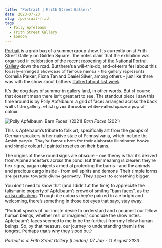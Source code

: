 ```yaml
---
title: "Portrait | Frith Street Gallery"
date: 2023-07-23
slug: /portrait-frith
tags:
  - Polly Apfelbaum
  - Frith Street Gallery
  - London
---
```


[Portrait](https://www.frithstreetgallery.com/exhibitions/220-gallery-summer-show-portrait/) is a grab bag of a summer group show. It's currently on at Frith Street Gallery on Golden Square. The notes claim that the exhibition was organised in celebration of the recent [reopening of the National Portrait Gallery](https://www.npg.org.uk/blog/road-to-reopening) down the road. But there’s a will-this-do, end-of-term feel about this loosely-arranged showcase of famous names - the gallery represents Cornelia Parker, Fiona Tan and Daniel Silver, among others - just like there was with the show about bathers [I talked about last week](https://artangled.com/posts/bathers-saatchi-yates/).

It's the dog days of summer in gallery land, in other words. But of course that doesn’t mean there isn’t great art to see. The standout piece I saw this time around is by Polly Apfelbaum: a grid of faces arranged across the back wall of the gallery, which gives the sober white-walled space a pop of colour. 

![Polly Apfelbaum 'Barn Faces' (2021)](/portrait-frith-1.jpeg)
*Barn Faces* (2021)

This is Apfelbaum’s tribute to folk art, specifically art from the groups of German speakers in her native state of Pennsylvania, which include the Amish people. They’re famous both for their elaborate illuminated books and simple colourful painted rosettes on their barns.

The origins of these round signs are obscure - one theory is that it’s derived from Alpine ancestors across the pond. But their meaning is clearer: they’re hex signs, pagan objects aimed at protecting the barns - and the animals and precious cargo inside - from evil spirits and demons. Their simple forms are gestures towards divine geometry. They appeal to something bigger.

You don’t need to know that (and I didn’t at the time) to appreciate the talismanic property of Apfelbaum’s crowd of smiling “barn faces”, as the [artist calls them](https://www.instagram.com/p/CqNw_aMMMId/). Though the colours they’re painted in are bright and welcoming, there’s something in those dot eyes that says, stay away.

“Portrait speaks of our innate desire to understand and document our fellow human beings, whether real or imagined,” conclude the show notes. Apfelbaum’s faces seemed to me to be the furthest from my fellow human beings. So, by that measure, our journey to understanding them is the longest. Perhaps that’s why they stood out?

*Portrait is at Frith Street Gallery (London). 07 July - 11 August 2023*
